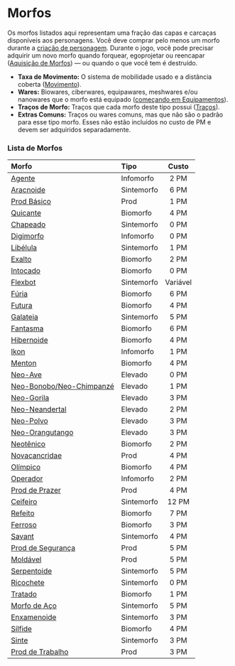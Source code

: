 # Morfos

Os morfos listados aqui representam uma fração das capas e carcaças disponíveis aos personagens. Você deve comprar pelo menos um morfo durante a [criação de personagem](01-character-stats.md). Durante o jogo, você pode precisar adquirir um novo morfo quando forquear, egoprojetar ou reencapar ([Aquisição de Morfos](../15/03-acquiring-morphs.md)) — ou quando o que você tem é destruído.

<!-- CLEANED div class="stat-list" -->

- **Taxa de Movimento:** O sistema de mobilidade usado e a distância coberta ([Movimento](../12/24-movement.md)).
- **Wares:** Biowares, ciberwares, equipawares, meshwares e/ou nanowares que o morfo está equipado ([começando em Equipamentos](../16/05-common-tech-and-ware.md)).
- **Traços de Morfo:** Traços que cada morfo deste tipo possui ([Traços](28-traits.md)).
- **Extras Comuns:** Traços ou wares comuns, mas que não são o padrão para esse tipo morfo. Esses não estão incluídos no custo de PM e devem ser adquiridos separadamente.

<!-- CLEANED /div -->

<!-- CLEANED blockquote class="framed-table" -->

### Lista de Morfos

<!--start-order-->
| Morfo                                                                                                     | Tipo       |   Custo    |
|:--------------------------------------------------------------------------------------------------------- |:---------- |:----------:|
| [Agente](26-infomorphs.md#agent)                                                                          | Infomorfo  | 2&nbsp;PM  |
| [Aracnoide](25-synthmorphs.md#arachnoid)                                                                  | Sintemorfo | 6&nbsp;PM  |
| [Prod Básico](23-pod-biomorphs.md#basic-pod)                                                              | Prod       | 1&nbsp;PM  |
| [Quicante](22-common-biomorphs.md#bouncer)                                                                | Biomorfo   | 4&nbsp;PM  |
| [Chapeado](25-synthmorphs.md#case)                                                                        | Sintemorfo | 0&nbsp;PM  |
| [Digimorfo](26-infomorphs.md#digimorph)                                                                   | Infomorfo  | 0&nbsp;PM  |
| [Libélula](25-synthmorphs.md#dragonfly)                                                                   | Sintemorfo | 1&nbsp;PM  |
| [Exalto](22-common-biomorphs.md#exalt)                                                                    | Biomorfo   | 2&nbsp;PM  |
| [Intocado](22-common-biomorphs.md#flat)                                                                   | Biomorfo   | 0&nbsp;PM  |
| [Flexbot](25-synthmorphs.md#flexbot)                                                                      | Sintemorfo |  Variável  |
| [Fúria](22-common-biomorphs.md#fury)                                                                      | Biomorfo   | 6&nbsp;PM  |
| [Futura](22-common-biomorphs.md#futura)                                                                   | Biomorfo   | 4&nbsp;PM  |
| [Galateia](25-synthmorphs.md#galatea)                                                                     | Sintemorfo | 5&nbsp;PM  |
| [Fantasma](22-common-biomorphs.md#ghost)                                                                  | Biomorfo   | 6&nbsp;PM  |
| [Hibernoide](22-common-biomorphs.md#hibernoid)                                                            | Biomorfo   | 4&nbsp;PM  |
| [Ikon](26-infomorphs.md#ikon)                                                                             | Infomorfo  | 1&nbsp;PM  |
| [Menton](22-common-biomorphs.md#menton)                                                                   | Biomorfo   | 4&nbsp;PM  |
| [Neo-Ave](24-uplift-biomorphs.md#neo-avian)                                                               | Elevado    | 0&nbsp;PM  |
| [Neo-Bonobo/<!-- CLEANED wbr -->Neo-Chimpanzé](24-uplift-biomorphs.md#neo-bonoboneo-chimpanzee) | Elevado    | 1&nbsp;PM  |
| [Neo-Gorila](24-uplift-biomorphs.md#neo-gorilla)                                                          | Elevado    | 3&nbsp;PM  |
| [Neo-Neandertal](24-uplift-biomorphs.md#neo-neanderthal)                                                  | Elevado    | 2&nbsp;PM  |
| [Neo-Polvo](24-uplift-biomorphs.md#neo-octopus)                                                           | Elevado    | 3&nbsp;PM  |
| [Neo-Orangutango](24-uplift-biomorphs.md#neo-orangutan)                                                   | Elevado    | 3&nbsp;PM  |
| [Neotênico](22-common-biomorphs.md#neotenic)                                                              | Biomorfo   | 2&nbsp;PM  |
| [Novacancridae](23-pod-biomorphs.md#novacrab)                                                             | Prod       | 4&nbsp;PM  |
| [Olímpico](22-common-biomorphs.md#olympian)                                                               | Biomorfo   | 4&nbsp;PM  |
| [Operador](26-infomorphs.md#operator)                                                                     | Infomorfo  | 2&nbsp;PM  |
| [Prod de Prazer](23-pod-biomorphs.md#pleasure-pod)                                                        | Prod       | 4&nbsp;PM  |
| [Ceifeiro](25-synthmorphs.md#reaper)                                                                      | Sintemorfo | 12&nbsp;PM |
| [Refeito](22-common-biomorphs.md#remade)                                                                  | Biomorfo   | 7&nbsp;PM  |
| [Ferroso](22-common-biomorphs.md#ruster)                                                                  | Biomorfo   | 3&nbsp;PM  |
| [Savant](25-synthmorphs.md#savant)                                                                        | Sintemorfo | 4&nbsp;PM  |
| [Prod de Segurança](23-pod-biomorphs.md#security-pod)                                                     | Prod       | 5&nbsp;PM  |
| [Moldável](23-pod-biomorphs.md#shaper)                                                                    | Prod       | 5&nbsp;PM  |
| [Serpentoide](25-synthmorphs.md#slitheroid)                                                               | Sintemorfo | 5&nbsp;PM  |
| [Ricochete](25-synthmorphs.md#spare)                                                                      | Sintemorfo | 0&nbsp;PM  |
| [Tratado](22-common-biomorphs.md#splicer)                                                                 | Biomorfo   | 1&nbsp;PM  |
| [Morfo de Aço](25-synthmorphs.md#steel-morph)                                                             | Sintemorfo | 5&nbsp;PM  |
| [Enxamenoide](25-synthmorphs.md#swarmanoid)                                                               | Sintemorfo | 3&nbsp;PM  |
| [Sílfide](22-common-biomorphs.md#sylph)                                                                   | Biomorfo   | 4&nbsp;PM  |
| [Sinte](25-synthmorphs.md#synth)                                                                          | Sintemorfo | 3&nbsp;PM  |
| [Prod de Trabalho](23-pod-biomorphs.md#worker-pod)                                                        | Prod       | 3&nbsp;PM  |

<!--end-order-->

<!-- CLEANED /blockquote -->
